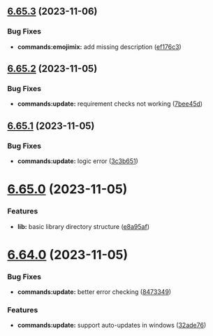 ## [6.65.3](https://github.com/onesoft-sudo/sudobot/compare/v6.65.2...v6.65.3) (2023-11-06)


### Bug Fixes

* **commands:emojimix:** add missing description ([ef176c3](https://github.com/onesoft-sudo/sudobot/commit/ef176c3f595c0dfeff04894c8587c02c670f6e2b))



## [6.65.2](https://github.com/onesoft-sudo/sudobot/compare/v6.65.1...v6.65.2) (2023-11-05)


### Bug Fixes

* **commands:update:** requirement checks not working ([7bee45d](https://github.com/onesoft-sudo/sudobot/commit/7bee45d99aab110530d3a569e958310810bdb94d))



## [6.65.1](https://github.com/onesoft-sudo/sudobot/compare/v6.65.0...v6.65.1) (2023-11-05)


### Bug Fixes

* **commands:update:** logic error ([3c3b651](https://github.com/onesoft-sudo/sudobot/commit/3c3b65170ca45013b68113ad457893017708f5b9))



# [6.65.0](https://github.com/onesoft-sudo/sudobot/compare/v6.64.0...v6.65.0) (2023-11-05)


### Features

* **lib:** basic library directory structure ([e8a95af](https://github.com/onesoft-sudo/sudobot/commit/e8a95af7cbafbdb102bd5889197ed87369c54db2))



# [6.64.0](https://github.com/onesoft-sudo/sudobot/compare/v6.63.2...v6.64.0) (2023-11-05)


### Bug Fixes

* **commands:update:** better error checking ([8473349](https://github.com/onesoft-sudo/sudobot/commit/84733497ae210a100958437e331fd8eeb83c0949))


### Features

* **commands:update:** support auto-updates in windows ([32ade76](https://github.com/onesoft-sudo/sudobot/commit/32ade76ff16d844d6a44975204b8a6ca9799fb40))



